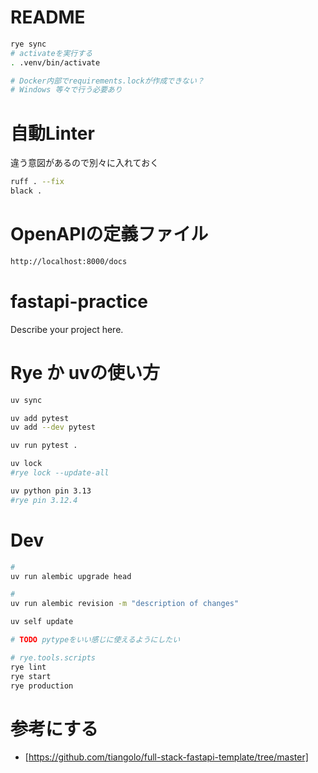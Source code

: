 # README

```bash
rye sync
# activateを実行する
. .venv/bin/activate
```

```bash
# Docker内部でrequirements.lockが作成できない？
# Windows 等々で行う必要あり
```

# 自動Linter

違う意図があるので別々に入れておく


```bash
ruff . --fix
black .
```

# OpenAPIの定義ファイル
```bash
http://localhost:8000/docs
```

# fastapi-practice

Describe your project here.

# Rye か uvの使い方

```bash
uv sync
```
```bash
uv add pytest
uv add --dev pytest

uv run pytest .
```
```bash
uv lock
#rye lock --update-all
```

```bash
uv python pin 3.13
#rye pin 3.12.4
```

# Dev
```bash
# 
uv run alembic upgrade head

# 
uv run alembic revision -m "description of changes"
```

```bash
uv self update
```

```bash
# TODO pytypeをいい感じに使えるようにしたい

```

```bash
# rye.tools.scripts
rye lint
rye start
rye production


```

# 参考にする
- [https://github.com/tiangolo/full-stack-fastapi-template/tree/master]